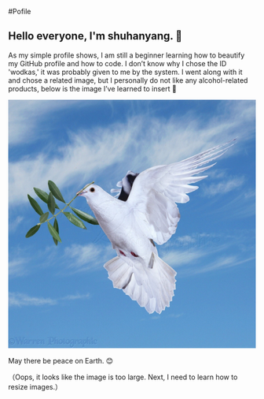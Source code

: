 #Pofile
## Hello everyone, I'm shuhanyang. 👋

As my simple profile shows, I am still a beginner learning how to beautify my GitHub profile and how to code. I don’t know why I chose the ID 'wodkas,' it was probably given to me by the system. I went along with it and chose a related image, but I personally do not like any alcohol-related products, below is the image I’ve learned to insert 📸


![Peace Dove](./Peace-dove.jpg)



May there be peace on Earth. 😊

（Oops, it looks like the image is too large. Next, I need to learn how to resize images.）
